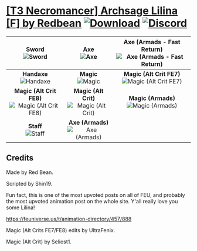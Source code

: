 # [\[T3 Necromancer\] Archsage Lilina \[F\] by Redbean](https://github.com/Klokinator/FE-Repo/tree/main/Battle%20Animations/Magi%20-%20Nature-Type/%5BT3%20Necromancer%5D%20Archsage%20Lilina%20%5BF%5D%20by%20Redbean) [![Download](https://img.shields.io/badge/Download--red?style=social&logo=github)](https://minhaskamal.github.io/DownGit/#/home?url=https://github.com/Klokinator/FE-Repo/tree/main/Battle%20Animations/Magi%20-%20Nature-Type/%5BT3%20Necromancer%5D%20Archsage%20Lilina%20%5BF%5D%20by%20Redbean) [![Discord](https://img.shields.io/badge/Discord--blue?style=social&logo=discord)](https://discord.gg/C7VNGnyTPA)

| <b>Sword</b><br/><img alt="Sword" src="https://raw.githubusercontent.com/Klokinator/FE-Repo/main/Battle%20Animations/Magi%20-%20Nature-Type/%5BT3%20Necromancer%5D%20Archsage%20Lilina%20%5BF%5D%20by%20Redbean/1.%20Sword/Sword.gif"/> | <b>Axe</b><br/><img alt="Axe" src="https://raw.githubusercontent.com/Klokinator/FE-Repo/main/Battle%20Animations/Magi%20-%20Nature-Type/%5BT3%20Necromancer%5D%20Archsage%20Lilina%20%5BF%5D%20by%20Redbean/3.%20Axe/Axe.gif"/> | <b>Axe (Armads - Fast Return)</b><br/><img alt="Axe (Armads - Fast Return)" src="https://raw.githubusercontent.com/Klokinator/FE-Repo/main/Battle%20Animations/Magi%20-%20Nature-Type/%5BT3%20Necromancer%5D%20Archsage%20Lilina%20%5BF%5D%20by%20Redbean/3.%20Axe%20(Armads%20-%20Fast%20Return)/Axe.gif"/> |
| :---: | :---: | :---: |
| <b>Handaxe</b><br/><img alt="Handaxe" src="https://raw.githubusercontent.com/Klokinator/FE-Repo/main/Battle%20Animations/Magi%20-%20Nature-Type/%5BT3%20Necromancer%5D%20Archsage%20Lilina%20%5BF%5D%20by%20Redbean/4.%20Handaxe/Handaxe.gif"/> | <b>Magic</b><br/><img alt="Magic" src="https://raw.githubusercontent.com/Klokinator/FE-Repo/main/Battle%20Animations/Magi%20-%20Nature-Type/%5BT3%20Necromancer%5D%20Archsage%20Lilina%20%5BF%5D%20by%20Redbean/6.%20Magic/Magic.gif"/> | <b>Magic (Alt Crit FE7)</b><br/><img alt="Magic (Alt Crit FE7)" src="https://raw.githubusercontent.com/Klokinator/FE-Repo/main/Battle%20Animations/Magi%20-%20Nature-Type/%5BT3%20Necromancer%5D%20Archsage%20Lilina%20%5BF%5D%20by%20Redbean/6.%20Magic%20(Alt%20Crit%20FE7)/Magic.gif"/> |
| <b>Magic (Alt Crit FE8)</b><br/><img alt="Magic (Alt Crit FE8)" src="https://raw.githubusercontent.com/Klokinator/FE-Repo/main/Battle%20Animations/Magi%20-%20Nature-Type/%5BT3%20Necromancer%5D%20Archsage%20Lilina%20%5BF%5D%20by%20Redbean/6.%20Magic%20(Alt%20Crit%20FE8)/Magic.gif"/> | <b>Magic (Alt Crit)</b><br/><img alt="Magic (Alt Crit)" src="https://raw.githubusercontent.com/Klokinator/FE-Repo/main/Battle%20Animations/Magi%20-%20Nature-Type/%5BT3%20Necromancer%5D%20Archsage%20Lilina%20%5BF%5D%20by%20Redbean/6.%20Magic%20(Alt%20Crit)/Magic.gif"/> | <b>Magic (Armads)</b><br/><img alt="Magic (Armads)" src="https://raw.githubusercontent.com/Klokinator/FE-Repo/main/Battle%20Animations/Magi%20-%20Nature-Type/%5BT3%20Necromancer%5D%20Archsage%20Lilina%20%5BF%5D%20by%20Redbean/6.%20Magic%20(Armads)/Magic.gif"/> |
| <b>Staff</b><br/><img alt="Staff" src="https://raw.githubusercontent.com/Klokinator/FE-Repo/main/Battle%20Animations/Magi%20-%20Nature-Type/%5BT3%20Necromancer%5D%20Archsage%20Lilina%20%5BF%5D%20by%20Redbean/7.%20Staff/Staff.gif"/> | <b>Axe (Armads)</b><br/><img alt="Axe (Armads)" src="https://raw.githubusercontent.com/Klokinator/FE-Repo/main/Battle%20Animations/Magi%20-%20Nature-Type/%5BT3%20Necromancer%5D%20Archsage%20Lilina%20%5BF%5D%20by%20Redbean/8.%20Axe%20(Armads)/Axe.gif"/> |

## Credits

Made by Red Bean.

Scripted by Shin19.

Fun fact, this is one of the most upvoted posts on all of FEU, and probably the most upvoted animation post on the whole site. Y'all really love you some Lilina!

https://feuniverse.us/t/animation-directory/457/888

Magic (Alt Crits FE7/FE8) edits by UltraFenix.

Magic (Alt Crit) by Seliost1.

